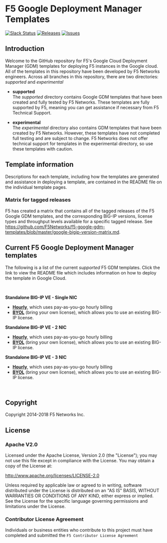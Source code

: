 # F5 Google Deployment Manager Templates

<!--- file autogenerated --->

[![Slack Status](https://f5cloudsolutions.herokuapp.com/badge.svg)](https://f5cloudsolutions.herokuapp.com)
[![Releases](https://img.shields.io/github/release/f5networks/f5-google-gdm-templates.svg)](https://github.com/f5networks/f5-google-gdm-templates/releases)
[![Issues](https://img.shields.io/github/issues/f5networks/f5-google-gdm-templates.svg)](https://github.com/f5networks/f5-google-gdm-templates/issues)
## Introduction

Welcome to the GitHub repository for F5's Google Cloud Deployment Manager (GDM) templates for deploying F5 instances
in the Google cloud.  All of the templates in this repository have been developed by F5 Networks engineers. Across
all branches in this repository, there are two directories: *supported* and *experimental*

- **supported**<br>
The *supported* directory contains Google GDM templates that have been created and fully tested by F5 Networks.
These templates are fully supported by F5, meaning you can get assistance if necessary from F5 Technical Support.

- **experimental**<br>
The *experimental* directory also contains GDM templates that have been created by F5 Networks. However, these
templates have not completed full testing and are subject to change. F5 Networks does not offer technical support
for templates in the experimental directory, so use these templates with caution.

 ## Template information
 Descriptions for each template, including how the templates are generated and assistance in deploying a template,
 are contained in the README file on the individual template pages.
### Matrix for tagged releases
F5 has created a matrix that contains all of the tagged releases of the F5 Google GDM templates, and the
corresponding BIG-IP versions, license types and throughput levels available for a specific tagged release. See
https://github.com/F5Networks/f5-google-gdm-templates/blob/master/google-bigip-version-matrix.md.

## Current F5 Google Deployment Manager templates

The following is a list of the current *supported* F5 GDM templates. Click the link to view the README file which includes information on how to deploy the template in Google Cloud.

<br>

**Standalone BIG-IP VE - Single NIC**
- <a href="https://github.com/F5Networks/f5-google-gdm-templates/tree/master/supported/standalone/1nic/existing-stack/payg">**Hourly**</a>, which uses pay-as-you-go hourly billing
- <a href="https://github.com/F5Networks/f5-google-gdm-templates/tree/master/supported/standalone/1nic/existing-stack/byol">**BYOL**</a> (bring your own license), which allows you to use an existing BIG-IP license.

**Standalone BIG-IP VE - 2 NIC**
- <a href="https://github.com/F5Networks/f5-google-gdm-templates/tree/master/supported/standalone/2nic/existing-stack/payg">**Hourly**</a>, which uses pay-as-you-go hourly billing
- <a href="https://github.com/F5Networks/f5-google-gdm-templates/tree/master/supported/standalone/2nic/existing-stack/byol">**BYOL**</a> (bring your own license), which allows you to use an existing BIG-IP license.

**Standalone BIG-IP VE - 3 NIC**
- <a href="https://github.com/F5Networks/f5-google-gdm-templates/tree/master/supported/standalone/3nic/existing-stack/payg">**Hourly**</a>, which uses pay-as-you-go hourly billing
- <a href="https://github.com/F5Networks/f5-google-gdm-templates/tree/master/supported/standalone/3nic/existing-stack/byol">**BYOL**</a> (bring your own license), which allows you to use an existing BIG-IP license.


<br>


## Copyright

Copyright 2014-2018 F5 Networks Inc.


## License

### Apache V2.0

Licensed under the Apache License, Version 2.0 (the "License"); you may not use
this file except in compliance with the License. You may obtain a copy of the
License at:

http://www.apache.org/licenses/LICENSE-2.0

Unless required by applicable law or agreed to in writing, software
distributed under the License is distributed on an "AS IS" BASIS,
WITHOUT WARRANTIES OR CONDITIONS OF ANY KIND, either express or implied.
See the License for the specific language governing permissions and limitations
under the License.


### Contributor License Agreement

Individuals or business entities who contribute to this project must have
completed and submitted the `F5 Contributor License Agreement`
